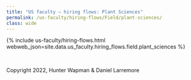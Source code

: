 ```yaml
---
title: "US faculty — hiring flows: Plant Sciences"
permalink: /us-faculty/hiring-flows/Field/plant-sciences/
class: wide
---
```


{% include us-faculty/hiring-flows.html webweb_json=site.data.us_faculty.hiring_flows.field.plant_sciences %}

<br>

Copyright 2022, Hunter Wapman & Daniel Larremore